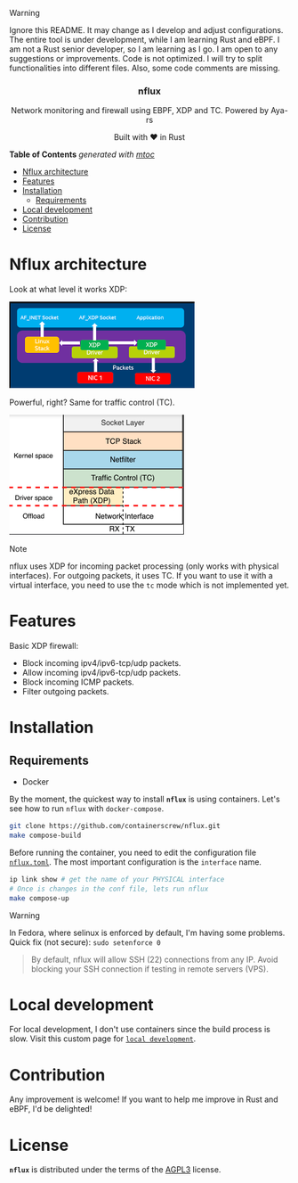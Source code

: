 > [!WARNING]
> Ignore this README. It may change as I develop and adjust configurations.
> The entire tool is under development, while I am learning Rust and eBPF.
> I am not a Rust senior developer, so I am learning as I go. I am open to any suggestions or improvements.
> Code is not optimized. I will try to split functionalities into different files. Also, some code comments are missing.

<p align="center">
    <h3 align="center">nflux</h3>
    <p align="center">Network monitoring and firewall using EBPF, XDP and TC. Powered by Aya-rs</p>
    <p align="center">Built with ❤ in Rust</p>
</p>

<!-- START OF TOC !DO NOT EDIT THIS CONTENT MANUALLY-->
**Table of Contents**  *generated with [mtoc](https://github.com/containerscrew/mtoc)*
- [Nflux architecture](#nflux-architecture)
- [Features](#features)
- [Installation](#installation)
  - [Requirements](#requirements)
- [Local development](#local-development)
- [Contribution](#contribution)
- [License](#license)
<!-- END OF TOC -->


# Nflux architecture

Look at what level it works XDP:

![xdp](./xdp.png)

Powerful, right? Same for traffic control (TC).

![tc](./tc.png)

> [!NOTE]
> nflux uses XDP for incoming packet processing (only works with physical interfaces). For outgoing packets, it uses TC. If you want to use it with a virtual interface, you need to use the `tc` mode which is not implemented yet.

# Features

Basic XDP firewall:

* Block incoming ipv4/ipv6-tcp/udp packets.
* Allow incoming ipv4/ipv6-tcp/udp packets.
* Block incoming ICMP packets.
* Filter outgoing packets.

# Installation

## Requirements

* Docker

By the moment, the quickest way to install **`nflux`** is using containers. Let's see how to run `nflux` with `docker-compose`.

```bash
git clone https://github.com/containerscrew/nflux.git
make compose-build
```

Before running the container, you need to edit the configuration file [`nflux.toml`](./nflux.toml). The most important configuration is the `interface` name.

```bash
ip link show # get the name of your PHYSICAL interface
# Once is changes in the conf file, lets run nflux
make compose-up
```

> [!WARNING]
> In Fedora, where selinux is enforced by default, I'm having some problems.
> Quick fix (not secure): `sudo setenforce 0`

> By default, nflux will allow SSH (22) connections from any IP. Avoid blocking your SSH connection if testing in remote servers (VPS).

# Local development

For local development, I don't use containers since the build process is slow. Visit this custom page for [`local development`](./docs/local_dev.md).

# Contribution

Any improvement is welcome! If you want to help me improve in Rust and eBPF, I'd be delighted!

# License

**`nflux`** is distributed under the terms of the [AGPL3](./LICENSE) license.
